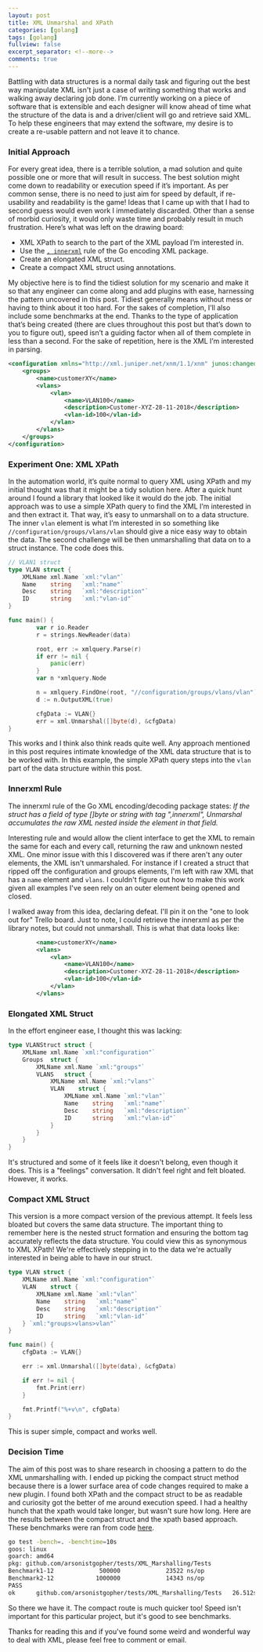 ```yaml
---
layout: post
title: XML Unmarshal and XPath
categories: [golang]
tags: [golang]
fullview: false
excerpt_separator: <!--more-->
comments: true
---
```


Battling with data structures is a normal daily task and figuring out the best way manipulate XML isn't just a case of writing something that works and walking away declaring job done.
I’m currently working on a piece of software that is extensible and each designer will know ahead of time what the structure of the data is and a driver/client will go and retrieve said XML.
To help these engineers that may extend the software, my desire is to create a re-usable pattern and not leave it to chance.

<!--more-->

### Initial Approach

For every great idea, there is a terrible solution, a mad solution and quite possible one or more that will result in success. The best solution might come down to readability or execution speed if it’s important. As per common sense, there is no need to just aim for speed by default, if re-usability and readability is the game!
Ideas that I came up with that I had to second guess would even work I immediately discarded. Other than a sense of morbid curiosity, it would only waste time and probably result in much frustration. Here’s what was left on the drawing board:

*   XML XPath to search to the part of the XML payload I’m interested in.
*   Use the [`, innerxml`](https://golang.org/src/encoding/xml/read.go?s=5479:5527#L38) rule of the Go encoding XML package.
*   Create an elongated XML struct.
*   Create a compact XML struct using annotations.

My objective here is to find the tidiest solution for my scenario and make it so that any engineer can come along and add plugins with ease, harnessing the pattern uncovered in this post. Tidiest generally means without mess or having to think about it too hard.
For the sakes of completion, I’ll also include some benchmarks at the end. Thanks to the type of application that’s being created (there are clues throughout this post but that’s down to you to figure out), speed isn’t a guiding factor when all of them complete in less than a second.
For the sake of repetition, here is the XML I’m interested in parsing.

```xml
<configuration xmlns="http://xml.juniper.net/xnm/1.1/xnm" junos:changed-seconds="1328506003">
    <groups>
        <name>customerXY</name>
        <vlans>
            <vlan>
                <name>VLAN100</name>
                <description>Customer-XYZ-28-11-2018</description>
                <vlan-id>100</vlan-id>
            </vlan>
        </vlans>
    </groups>
</configuration>
```

### Experiment One: XML XPath

In the automation world, it’s quite normal to query XML using XPath and my initial thought was that it might be a tidy solution here. After a quick hunt around I found a library that looked like it would do the job. The initial approach was to use a simple XPath query to find the XML I’m interested in and then extract it. That way, it’s easy to unmarshall on to a data structure. The inner `vlan` element is what I’m interested in so something like `//configuration/groups/vlans/vlan` should give a nice easy way to obtain the data. The second challenge will be then unmarshalling that data on to a struct instance. The code does this.

```go
// VLAN1 struct
type VLAN struct {
    XMLName xml.Name `xml:"vlan"`
    Name    string   `xml:"name"`
    Desc    string   `xml:"description"`
    ID      string   `xml:"vlan-id"`
}

func main() {
        var r io.Reader
        r = strings.NewReader(data)

        root, err := xmlquery.Parse(r)
        if err != nil {
            panic(err)
        }
        var n *xmlquery.Node

        n = xmlquery.FindOne(root, "//configuration/groups/vlans/vlan")
        d := n.OutputXML(true)

        cfgData := VLAN{}
        err = xml.Unmarshal([]byte(d), &cfgData)
}
```
This works and I think also think reads quite well. Any approach mentioned in this post requires intimate knowledge of the XML data structure that is to be worked with. In this example, the simple XPath query steps into the `vlan` part of the data structure within this post.


### Innerxml Rule

The innerxml rule of the Go XML encoding/decoding package states: *If the struct has a field of type []byte or string with tag ",innerxml", Unmarshal accumulates the raw XML nested inside the element in that field.*

Interesting rule and would allow the client interface to get the XML to remain the same for each and every call, returning the raw and unknown nested XML. One minor issue with this I discovered was if there aren't any outer elements, the XML isn't unmarshaled. For instance if I created a struct that ripped off the configuration and groups elements, I'm left with raw XML that has a `name` element and `vlans`. I couldn't figure out how to make this work given all examples I've seen rely on an outer element being opened and closed.

I walked away from this idea, declaring defeat. I'll pin it on the "one to look out for" Trello board. Just to note, I could retrieve the innerxml as per the library notes, but could not unmarshall. This is what that data looks like:

```xml
        <name>customerXY</name>
        <vlans>
            <vlan>
                <name>VLAN100</name>
                <description>Customer-XYZ-28-11-2018</description>
                <vlan-id>100</vlan-id>
            </vlan>
        </vlans>
```

### Elongated XML Struct

In the effort engineer ease, I thought this was lacking:

```go 
type VLANStruct struct {
    XMLName xml.Name `xml:"configuration"`
    Groups  struct {
        XMLName xml.Name `xml:"groups"`
        VLANS   struct {
            XMLName xml.Name `xml:"vlans"`
            VLAN    struct {
                XMLName xml.Name `xml:"vlan"`
                Name    string   `xml:"name"`
                Desc    string   `xml:"description"`
                ID      string   `xml:"vlan-id"`
            }
        }
    }
}
```

It's structured and some of it feels like it doesn't belong, even though it does. This is a "feelings" conversation. It didn't feel right and felt bloated. However, it works.

### Compact XML Struct

This version is a more compact version of the previous attempt. It feels less bloated but covers the same data structure. The important thing to remember here is the nested struct formation and ensuring the bottom tag accurately reflects the data structure. You could view this as synonymous to XML XPath! We're effectively stepping in to the data we're actually interested in being able to have in our struct.

```go
type VLAN struct {
	XMLName xml.Name `xml:"configuration"`
	VLAN    struct {
		XMLName xml.Name `xml:"vlan"`
		Name    string   `xml:"name"`
		Desc    string   `xml:"description"`
		ID      string   `xml:"vlan-id"`
	} `xml:"groups>vlans>vlan"`
}

func main() {
	cfgData := VLAN{}

    err := xml.Unmarshal([]byte(data), &cfgData)

    if err != nil {
		fmt.Print(err)
	}

    fmt.Printf("%+v\n", cfgData)
}
```

This is super simple, compact and works well. 

### Decision Time

The aim of this post was to share research in choosing a pattern to do the XML unmarshalling with. I ended up picking the compact struct method because there is a lower surface area of code changes required to make a new plugin. I found both XPath and the compact struct to be as readable and curiosity got the better of me around execution speed. I had a healthy hunch that the xpath would take longer, but wasn't sure how long. Here are the results between the compact struct and the xpath based approach. These benchmarks were ran from code [here](https://gist.github.com/arsonistgopher/1a9ea2de11c8ac4f2ee3a2ba46a23d86).

```bash
go test -bench=. -benchtime=10s
goos: linux
goarch: amd64
pkg: github.com/arsonistgopher/tests/XML_Marshalling/Tests
Benchmark1-12             500000             23522 ns/op
Benchmark2-12            1000000             14343 ns/op
PASS
ok      github.com/arsonistgopher/tests/XML_Marshalling/Tests   26.512s
```

So there we have it. The compact route is much quicker too! Speed isn't important for this particular project, but it's good to see benchmarks.

Thanks for reading this and if you've found some weird and wonderful way to deal with XML, please feel free to comment or email.






